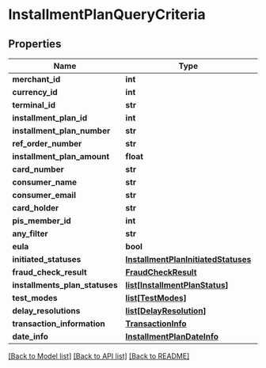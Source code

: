 # InstallmentPlanQueryCriteria

## Properties
Name | Type | Description | Notes
------------ | ------------- | ------------- | -------------
**merchant_id** | **int** |  | 
**currency_id** | **int** |  | 
**terminal_id** | **str** |  | [optional] 
**installment_plan_id** | **int** |  | 
**installment_plan_number** | **str** |  | [optional] 
**ref_order_number** | **str** |  | [optional] 
**installment_plan_amount** | **float** |  | 
**card_number** | **str** |  | [optional] 
**consumer_name** | **str** |  | [optional] 
**consumer_email** | **str** |  | [optional] 
**card_holder** | **str** |  | [optional] 
**pis_member_id** | **int** |  | 
**any_filter** | **str** |  | [optional] 
**eula** | **bool** |  | 
**initiated_statuses** | [**InstallmentPlanInitiatedStatuses**](InstallmentPlanInitiatedStatuses.md) |  | [optional] 
**fraud_check_result** | [**FraudCheckResult**](FraudCheckResult.md) |  | [optional] 
**installments_plan_statuses** | [**list[InstallmentPlanStatus]**](InstallmentPlanStatus.md) |  | [optional] 
**test_modes** | [**list[TestModes]**](TestModes.md) |  | [optional] 
**delay_resolutions** | [**list[DelayResolution]**](DelayResolution.md) |  | [optional] 
**transaction_information** | [**TransactionInfo**](TransactionInfo.md) |  | [optional] 
**date_info** | [**InstallmentPlanDateInfo**](InstallmentPlanDateInfo.md) |  | [optional] 

[[Back to Model list]](../README.md#documentation-for-models) [[Back to API list]](../README.md#documentation-for-api-endpoints) [[Back to README]](../README.md)


